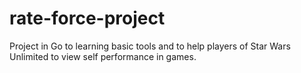 # rate-force-project
Project in Go to learning basic tools and to help players of Star Wars Unlimited to view self performance in games.
